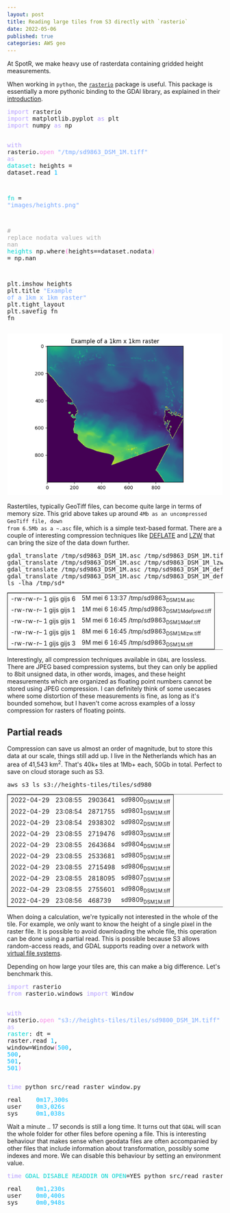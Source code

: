 ```yaml
---
layout: post
title: Reading large tiles from S3 directly with `rasterio`
date: 2022-05-06
published: true
categories: AWS geo
---
```


<p>
At SpotR, we make heavy use of rasterdata containing gridded height measurements.
</p>

<p>
When working in <code>python</code>, the <a href="https://rasterio.readthedocs.io/en/latest/index.html"><code>rasterio</code></a> package is useful. This package is
essentially a more pythonic binding to the GDAl library, as explained in their <a href="https://rasterio.readthedocs.io/en/latest/intro.html">
introduction</a>.
</p>

<div class="org-src-container">
<pre class="src src-python"><span style="color: #b6a0ff;">import</span> rasterio
<span style="color: #b6a0ff;">import</span> matplotlib.pyplot <span style="color: #b6a0ff;">as</span> plt
<span style="color: #b6a0ff;">import</span> numpy <span style="color: #b6a0ff;">as</span> np

<span style="color: #b6a0ff;">with</span> rasterio.<span style="color: #f78fe7;">open</span><span style="color: #ffffff;">(</span><span style="color: #79a8ff;">"/tmp/sd9863_DSM_1M.tiff"</span><span style="color: #ffffff;">)</span> <span style="color: #b6a0ff;">as</span> <span style="color: #00d3d0;">dataset</span>:
   heights = dataset.read<span style="color: #ffffff;">(</span><span style="color: #00bcff;">1</span><span style="color: #ffffff;">)</span>

<span style="color: #00d3d0;">fn</span> = <span style="color: #79a8ff;">"images/heights.png"</span>

<span style="color: #a8a8a8;"># </span><span style="color: #a8a8a8;">replace nodata values with nan</span>
<span style="color: #00d3d0;">heights</span><span style="color: #ffffff;">[</span>np.where<span style="color: #ff62d4;">(</span>heights==dataset.nodata<span style="color: #ff62d4;">)</span><span style="color: #ffffff;">]</span> = np.nan

plt.imshow<span style="color: #ffffff;">(</span>heights<span style="color: #ffffff;">)</span>
plt.title<span style="color: #ffffff;">(</span><span style="color: #79a8ff;">"Example of a 1km x 1km raster"</span><span style="color: #ffffff;">)</span>
plt.tight_layout<span style="color: #ffffff;">()</span>
plt.savefig<span style="color: #ffffff;">(</span>fn<span style="color: #ffffff;">)</span>
fn
</pre>
</div>

<div id="org9973fc0" class="figure">
<p><img src="/assets/images/heights.png" alt="heights.png" />
</p>
</div>

<p>
Rastertiles, typically GeoTiff files, can become quite large in terms of memory
size. This grid above takes up around <code>4Mb as an uncompressed GeoTiff file, down
from 6.5Mb as a ~.asc</code> file, which is a simple text-based format. There are a
couple of interesting compression techniques like <a href="https://en.wikipedia.org/wiki/Deflate">DEFLATE</a> and <a href="https://en.wikipedia.org/wiki/Lempel%E2%80%93Ziv%E2%80%93Welch">LZW</a> that can bring
the size of the data down further.
</p>

<div class="org-src-container">
<pre class="src src-bash">gdal_translate /tmp/sd9863_DSM_1M.asc /tmp/sd9863_DSM_1M.tiff &gt; /dev/null
gdal_translate /tmp/sd9863_DSM_1M.asc /tmp/sd9863_DSM_1M_lzw.tiff -co <span style="color: #00d3d0;">COMPRESS</span>=LZW &gt; /dev/null
gdal_translate /tmp/sd9863_DSM_1M.asc /tmp/sd9863_DSM_1M_def.tiff -co <span style="color: #00d3d0;">COMPRESS</span>=DEFLATE &gt; /dev/null
gdal_translate /tmp/sd9863_DSM_1M.asc /tmp/sd9863_DSM_1M_def_pred.tiff -co <span style="color: #00d3d0;">COMPRESS</span>=DEFLATE -co <span style="color: #00d3d0;">PREDICTOR</span>=<span style="color: #00bcff;">2</span> &gt; /dev/null
ls -lha /tmp/sd*
</pre>
</div>

<table border="2" cellspacing="0" cellpadding="6" rules="groups" frame="hsides">


<colgroup>
<col  class="org-left" />

<col  class="org-left" />
</colgroup>
<tbody>
<tr>
<td class="org-left">-rw-rw-r&#x2013; 1 gijs gijs 6</td>
<td class="org-left">5M mei  6 13:37 /tmp/sd9863<sub>DSM</sub><sub>1M.asc</sub></td>
</tr>

<tr>
<td class="org-left">-rw-rw-r&#x2013; 1 gijs gijs 1</td>
<td class="org-left">1M mei  6 16:45 /tmp/sd9863<sub>DSM</sub><sub>1M</sub><sub>def</sub><sub>pred.tiff</sub></td>
</tr>

<tr>
<td class="org-left">-rw-rw-r&#x2013; 1 gijs gijs 1</td>
<td class="org-left">5M mei  6 16:45 /tmp/sd9863<sub>DSM</sub><sub>1M</sub><sub>def.tiff</sub></td>
</tr>

<tr>
<td class="org-left">-rw-rw-r&#x2013; 1 gijs gijs 1</td>
<td class="org-left">8M mei  6 16:45 /tmp/sd9863<sub>DSM</sub><sub>1M</sub><sub>lzw.tiff</sub></td>
</tr>

<tr>
<td class="org-left">-rw-rw-r&#x2013; 1 gijs gijs 3</td>
<td class="org-left">9M mei  6 16:45 /tmp/sd9863<sub>DSM</sub><sub>1M.tiff</sub></td>
</tr>
</tbody>
</table>

<p>
Interestingly, all compression techniques available in <code>GDAL</code> are lossless.
There are JPEG based compression systems, but they can only be applied to 8bit
unsigned data, in other words, images, and these height measurements which are
organized as floating point numbers cannot be stored using JPEG compression. I
can definitely think of some usecases where some distortion of these
measurements is fine, as long as it's bounded somehow, but I haven't come across
examples of a lossy compression for rasters of floating points.
</p>

<div id="outline-container-org43128ac" class="outline-2">
<h2 id="org43128ac">Partial reads</h2>
<div class="outline-text-2" id="text-org43128ac">
<p>
Compression can save us almost an order of magnitude, but to store this data at
our scale, things still add up. I live in the Netherlands which has an area of
41,543 km<sup>2</sup>. That's 40k+ tiles at 1Mb+ each, 50Gb in total. Perfect to save on
cloud storage such as S3.
</p>

<div class="org-src-container">
<pre class="src src-bash">aws s3 ls s3://heights-tiles/tiles/sd980
</pre>
</div>

<table border="2" cellspacing="0" cellpadding="6" rules="groups" frame="hsides">


<colgroup>
<col  class="org-right" />

<col  class="org-right" />

<col  class="org-right" />

<col  class="org-left" />
</colgroup>
<tbody>
<tr>
<td class="org-right">2022-04-29</td>
<td class="org-right">23:08:55</td>
<td class="org-right">2903641</td>
<td class="org-left">sd9800<sub>DSM</sub><sub>1M.tiff</sub></td>
</tr>

<tr>
<td class="org-right">2022-04-29</td>
<td class="org-right">23:08:54</td>
<td class="org-right">2871755</td>
<td class="org-left">sd9801<sub>DSM</sub><sub>1M.tiff</sub></td>
</tr>

<tr>
<td class="org-right">2022-04-29</td>
<td class="org-right">23:08:54</td>
<td class="org-right">2938302</td>
<td class="org-left">sd9802<sub>DSM</sub><sub>1M.tiff</sub></td>
</tr>

<tr>
<td class="org-right">2022-04-29</td>
<td class="org-right">23:08:55</td>
<td class="org-right">2719476</td>
<td class="org-left">sd9803<sub>DSM</sub><sub>1M.tiff</sub></td>
</tr>

<tr>
<td class="org-right">2022-04-29</td>
<td class="org-right">23:08:55</td>
<td class="org-right">2643684</td>
<td class="org-left">sd9804<sub>DSM</sub><sub>1M.tiff</sub></td>
</tr>

<tr>
<td class="org-right">2022-04-29</td>
<td class="org-right">23:08:55</td>
<td class="org-right">2533681</td>
<td class="org-left">sd9805<sub>DSM</sub><sub>1M.tiff</sub></td>
</tr>

<tr>
<td class="org-right">2022-04-29</td>
<td class="org-right">23:08:55</td>
<td class="org-right">2715498</td>
<td class="org-left">sd9806<sub>DSM</sub><sub>1M.tiff</sub></td>
</tr>

<tr>
<td class="org-right">2022-04-29</td>
<td class="org-right">23:08:55</td>
<td class="org-right">2818095</td>
<td class="org-left">sd9807<sub>DSM</sub><sub>1M.tiff</sub></td>
</tr>

<tr>
<td class="org-right">2022-04-29</td>
<td class="org-right">23:08:55</td>
<td class="org-right">2755601</td>
<td class="org-left">sd9808<sub>DSM</sub><sub>1M.tiff</sub></td>
</tr>

<tr>
<td class="org-right">2022-04-29</td>
<td class="org-right">23:08:56</td>
<td class="org-right">468739</td>
<td class="org-left">sd9809<sub>DSM</sub><sub>1M.tiff</sub></td>
</tr>
</tbody>
</table>

<p>
When doing a calculation, we're typically not interested in the whole of the
tile. For example, we only want to know the height of a single pixel in the
raster file. It is possible to avoid downloading the whole file, this operation
can be done using a partial read. This is possible because S3 allows
random-access reads, and GDAL supports reading over a network with
<a href="https://gdal.org/user/virtual_file_systems.html">virtual file systems</a>.
</p>

<p>
Depending on how large your tiles are, this can make a big difference. Let's
benchmark this.
</p>

<div class="org-src-container">
<pre class="src src-python"><span style="color: #b6a0ff;">import</span> rasterio
<span style="color: #b6a0ff;">from</span> rasterio.windows <span style="color: #b6a0ff;">import</span> Window

<span style="color: #b6a0ff;">with</span> rasterio.<span style="color: #f78fe7;">open</span><span style="color: #ffffff;">(</span><span style="color: #79a8ff;">"s3://heights-tiles/tiles/sd9800_DSM_1M.tiff"</span><span style="color: #ffffff;">)</span> <span style="color: #b6a0ff;">as</span> <span style="color: #00d3d0;">raster</span>:
  dt = raster.read<span style="color: #ffffff;">(</span><span style="color: #00bcff;">1</span>, window=Window<span style="color: #ff62d4;">(</span><span style="color: #00bcff;">500</span>, <span style="color: #00bcff;">500</span>, <span style="color: #00bcff;">501</span>, <span style="color: #00bcff;">501</span><span style="color: #ff62d4;">)</span><span style="color: #ffffff;">)</span>
</pre>
</div>

<div class="org-src-container">
<pre class="src src-bash"><span style="color: #b6a0ff;">time</span> python src/read_raster_window.py
</pre>
</div>

<div class="org-src-container">
<pre class="src src-bash">real    <span style="color: #00bcff;">0m17,300s</span>
user    <span style="color: #00bcff;">0m3,026s</span>
sys     <span style="color: #00bcff;">0m1,038s</span>                                        
</pre>
</div>

<p>
Wait a minute .. 17 seconds is still a long time. It turns out that <code>GDAL</code> will
scan the whole folder for other files before opening a file. This is interesting
behaviour that makes sense when geodata files are often accompanied by other
files that include information about transformation, possibly some indexes and
more. We can disable this behaviour by setting an environment value. 
</p>

<div class="org-src-container">
<pre class="src src-bash"><span style="color: #b6a0ff;">time</span> <span style="color: #00d3d0;">GDAL_DISABLE_READDIR_ON_OPEN</span>=YES python src/read_raster_window.py
</pre>
</div>

<div class="org-src-container">
<pre class="src src-bash">real    <span style="color: #00bcff;">0m1,230s</span>
user    <span style="color: #00bcff;">0m0,400s</span>
sys     <span style="color: #00bcff;">0m0,948s</span>
</pre>
</div>
</div>
</div>
